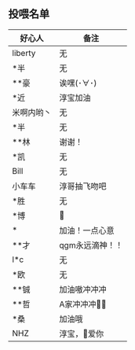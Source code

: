 ## 投喂名单
| 好心人     | 备注            |
| ---------- | --------------- |
| liberty    | 无              |
| *半        | 无              |
| **豪       | 诶嘿(･∀･)       |
| *近        | 淳宝加油        |
| 米啊内哟丶 | 无              |
| *半        | 无              |
| **林       | 谢谢！          |
| *凯        | 无              |
| Bill       | 无              |
| 小车车     | 淳哥抽飞吻吧    |
| *胜        | 无              |
| *博        | 🐸               |
| *          | 加油！一点心意  |
| **才       | qgm永远滴神！！ |
| l*c        | 无              |
| *欧        | 无              |
| **铖       | 加油嗷冲冲冲    |
| **哲       | A家冲冲冲👴🏾     |
| *桑        | 加油哦          |
| NHZ        | 淳宝，👩爱你     |
